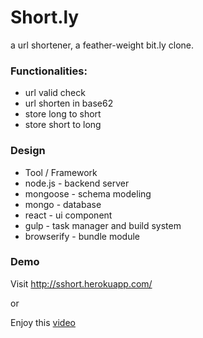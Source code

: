 # Short.ly

a url shortener, a feather-weight bit.ly clone.

### Functionalities:

 * url valid check
 * url shorten in base62
 * store long to short
 * store short to long
 
### Design

 * Tool / Framework
  * node.js - backend server
  * mongoose - schema modeling
  * mongo - database
  * react - ui component
  * gulp - task manager and build system
  * browserify - bundle module

### Demo

Visit http://sshort.herokuapp.com/

or

Enjoy this [video](https://vimeo.com/148328782)

